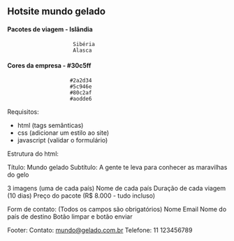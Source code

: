 ## Hotsite mundo gelado

#### Pacotes de viagem - Islândia
                         Sibéria
                         Alasca

#### Cores da empresa - #30c5ff
                        #2a2d34
                        #5c946e
                        #80c2af
                        #aodde6

Requisitos:

- html (tags semânticas)
- css (adicionar um estilo ao site)
- javascript (validar o formulário)

Estrutura do html:

Título: Mundo gelado
Subtítulo: A gente te leva para conhecer as maravilhas do gelo

3 imagens (uma de cada país)
Nome de cada país
Duração de cada viagem (10 dias)
Preço do pacote (R$ 8.000 - tudo incluso)

Form de contato: (Todos os campos são obrigatórios)
Nome
Email
Nome do país de destino
Botão limpar e botão enviar

Footer:
Contato: mundo@gelado.com.br
Telefone: 11 123456789


